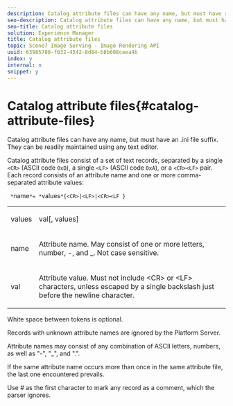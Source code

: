 ```yaml
---
description: Catalog attribute files can have any name, but must have an .ini file suffix. They can be readily maintained using any text editor.
seo-description: Catalog attribute files can have any name, but must have an .ini file suffix. They can be readily maintained using any text editor.
seo-title: Catalog attribute files
solution: Experience Manager
title: Catalog attribute files
topic: Scene7 Image Serving - Image Rendering API
uuid: 63985780-f032-4542-8d84-b8b608ceea4b
index: y
internal: n
snippet: y
---
```


# Catalog attribute files{#catalog-attribute-files}

Catalog attribute files can have any name, but must have an .ini file suffix. They can be readily maintained using any text editor.

Catalog attribute files consist of a set of text records, separated by a single `<CR>` (ASCII code `0xD`), a single `<LF>` (ASCII code `0xA`), or a `<CR><LF>` pair. Each record consists of an attribute name and one or more comma-separated attribute values:

` *`name`*= *`values`*{<CR>|<LF>|<CR><LF }`

<table id="simpletable_0F879121670046AE9414298725961303"> 
 <tr class="strow"> 
  <td class="stentry"> <p><span class="varname"> values</span> </p> </td> 
  <td class="stentry"> <p><span class="codeph"> <span class="varname"> val</span>[,<span class="varname"> values</span>]</span> </p> </td> 
 </tr> 
 <tr class="strow"> 
  <td class="stentry"> <p><span class="varname"> name</span> </p> </td> 
  <td class="stentry"> <p>Attribute name. May consist of one or more letters, number, -, and _. Not case sensitive. </p></td> 
 </tr> 
 <tr class="strow"> 
  <td class="stentry"> <p><span class="varname"> val</span> </p></td> 
  <td class="stentry"> <p>Attribute value. Must not include <span class="codeph"> &lt;CR&gt;</span> or <span class="codeph"> &lt;LF&gt;</span> characters, unless escaped by a single backslash just before the newline character. </p></td> 
 </tr> 
</table>

White space between tokens is optional.

Records with unknown attribute names are ignored by the Platform Server.

Attribute names may consist of any combination of ASCII letters, numbers, as well as "-", "_", and ".".

If the same attribute name occurs more than once in the same attribute file, the last one encountered prevails.

Use # as the first character to mark any record as a comment, which the parser ignores. 
